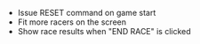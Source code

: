 * Issue RESET command on game start
* Fit more racers on the screen
* Show race results when "END RACE" is clicked